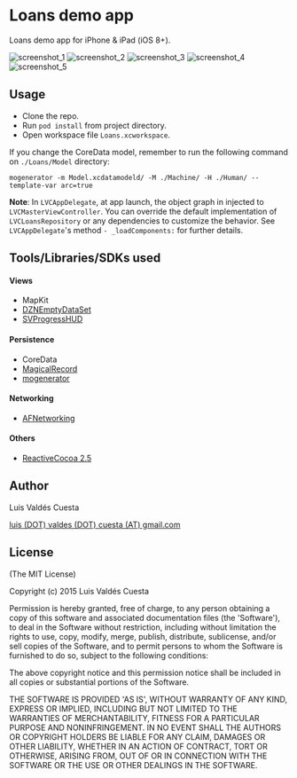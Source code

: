 # Loans demo app
Loans demo app for iPhone & iPad (iOS 8+).

![screenshot_1](https://raw.githubusercontent.com/luvacu/Loans-demo-app/master/screenshots/1.png)
![screenshot_2](https://raw.githubusercontent.com/luvacu/Loans-demo-app/master/screenshots/2.png)
![screenshot_3](https://raw.githubusercontent.com/luvacu/Loans-demo-app/master/screenshots/3.png)
![screenshot_4](https://raw.githubusercontent.com/luvacu/Loans-demo-app/master/screenshots/4.png)
![screenshot_5](https://raw.githubusercontent.com/luvacu/Loans-demo-app/master/screenshots/5.png)

## Usage
- Clone the repo.
- Run `pod install` from project directory.
- Open workspace file `Loans.xcworkspace`.

If you change the CoreData model, remember to run the following command on `./Loans/Model` directory:

`mogenerator -m Model.xcdatamodeld/ -M ./Machine/ -H ./Human/ --template-var arc=true`

**Note**: In `LVCAppDelegate`, at app launch, the object graph in injected to `LVCMasterViewController`. You can override the default implementation of `LVCLoansRepository` or any dependencies to customize the behavior. See `LVCAppDelegate`'s method `- _loadComponents:` for further details.

## Tools/Libraries/SDKs used
#### Views
- MapKit
- [DZNEmptyDataSet](https://github.com/dzenbot/DZNEmptyDataSet)
- [SVProgressHUD](https://github.com/TransitApp/SVProgressHUD)

#### Persistence
- CoreData
- [MagicalRecord](https://github.com/magicalpanda/MagicalRecord)
- [mogenerator](https://github.com/rentzsch/mogenerator)

#### Networking
- [AFNetworking](https://github.com/AFNetworking/AFNetworking)

#### Others
- [ReactiveCocoa 2.5](https://github.com/ReactiveCocoa/ReactiveCocoa)

## Author
Luis Valdés Cuesta

[luis (DOT) valdes (DOT) cuesta (AT) gmail.com]()

## License
(The MIT License)

Copyright (c) 2015 Luis Valdés Cuesta

Permission is hereby granted, free of charge, to any person obtaining a copy of this software and associated documentation files (the 'Software'), to deal in the Software without restriction, including without limitation the rights to use, copy, modify, merge, publish, distribute, sublicense, and/or sell copies of the Software, and to permit persons to whom the Software is furnished to do so, subject to the following conditions:

The above copyright notice and this permission notice shall be included in all copies or substantial portions of the Software.

THE SOFTWARE IS PROVIDED 'AS IS', WITHOUT WARRANTY OF ANY KIND, EXPRESS OR IMPLIED, INCLUDING BUT NOT LIMITED TO THE WARRANTIES OF MERCHANTABILITY, FITNESS FOR A PARTICULAR PURPOSE AND NONINFRINGEMENT. IN NO EVENT SHALL THE AUTHORS OR COPYRIGHT HOLDERS BE LIABLE FOR ANY CLAIM, DAMAGES OR OTHER LIABILITY, WHETHER IN AN ACTION OF CONTRACT, TORT OR OTHERWISE, ARISING FROM, OUT OF OR IN CONNECTION WITH THE SOFTWARE OR THE USE OR OTHER DEALINGS IN THE SOFTWARE.